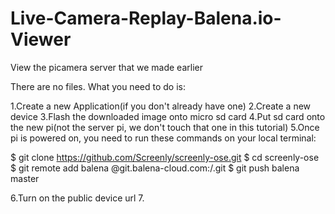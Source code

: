 # Live-Camera-Replay-Balena.io-Viewer
View the picamera server that we made earlier


There are no files. What you need to do is:

1.Create a new Application(if you don't already have one)
2.Create a new device
3.Flash the downloaded image onto micro sd card
4.Put sd card onto the new pi(not the server pi, we don't touch that one in this tutorial)
5.Once pi is powered on, you need to run these commands on your local terminal:

$ git clone https://github.com/Screenly/screenly-ose.git
$ cd screenly-ose
$ git remote add balena <username>@git.balena-cloud.com:<username>/<app name>.git
$ git push balena master

6.Turn on the public device url
7.
